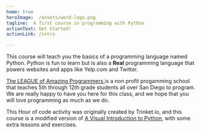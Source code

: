 ```yaml
---
home: true
heroImage:  /assets/word-logo.png
tagline:  A first course in programming with Python
actionText: Get Started!
actionLink: /intro

---
```


This course will teach you the basics of a programming language named Python.
Python is fun to learn but is also a **Real** programming language that
powers websites and apps like Yelp.com and Twitter.

[The LEAGUE of Amazing Programmers ](https://jointheleague.org) is a non profit progamming school that teaches 5th through 12th grade students all over San Diego to program. We are really happy to have you here for this class, and we hope that you will love programming as much as we do. 

This Hour of code activity was originally created by Trinket.io, and this course is 
a modified version of [A Visual Introduction to Python](https://hourofpython.com/a-visual-introduction-to-python/), with some extra lessons and exercises.

